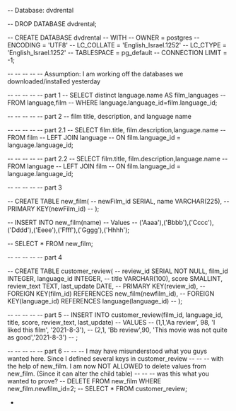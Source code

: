 -- Database: dvdrental

-- DROP DATABASE dvdrental;

-- CREATE DATABASE dvdrental
--     WITH 
--     OWNER = postgres
--     ENCODING = 'UTF8'
--     LC_COLLATE = 'English_Israel.1252'
--     LC_CTYPE = 'English_Israel.1252'
--     TABLESPACE = pg_default
--     CONNECTION LIMIT = -1;

-- -- -- -- -- Assumption: I am working off the databases we downloaded/installed yesterday

-- -- -- -- -- part 1
-- SELECT distinct language.name AS film_languages
-- FROM language,film
-- WHERE language.language_id=film.language_id;


-- -- -- -- -- part 2
-- film title, description, and language name

-- -- -- -- -- part 2.1
-- SELECT film.title, film.description,language.name
-- FROM film
-- LEFT JOIN language
-- ON film.language_id = language.language_id; 


-- -- -- -- -- part 2.2
-- SELECT film.title, film.description,language.name
-- FROM language
-- LEFT JOIN film
-- ON film.language_id = language.language_id;



-- -- -- -- -- part 3

-- CREATE TABLE new_film(
-- newFilm_id SERIAL, name VARCHAR(225),
-- 	PRIMARY KEY(newFilm_id)
-- );

-- INSERT INTO new_film(name) 
-- Values
-- ('Aaaa'),('Bbbb'),('Cccc'),('Dddd'),('Eeee'),('Ffff'),('Gggg'),('Hhhh');


-- SELECT * FROM new_film;



-- -- -- -- -- part 4

-- CREATE TABLE customer_review(
-- 	review_id SERIAL NOT NULL, film_id INTEGER, language_id INTEGER,
-- 	title VARCHAR(100), score SMALLINT, review_text TEXT, last_update DATE,
-- 	PRIMARY KEY(review_id),
-- 	FOREIGN KEY(film_id) REFERENCES new_film(newfilm_id),
-- 	FOREIGN KEY(language_id) REFERENCES language(language_id)
-- );



-- -- -- -- -- part 5
-- INSERT INTO customer_review(film_id, language_id, title, score, review_text, last_update) 
-- VALUES
-- (1,1,'Aa review', 98, 'I liked this film', '2021-8-3'),
-- (2,1, 'Bb review',90, 'This movie was not quite as good','2021-8-3')
-- ;


-- -- -- -- -- part 6
-- -- -- I may have misunderstood what you guys wanted here. Since I defined several keys in customer_review
-- -- -- with the help of new_film. I am now NOT ALLOWED to delete values from new_film. (Since it can alter the child table)
-- -- -- was this what you wanted to prove?
-- DELETE FROM new_film WHERE new_film.newfilm_id=2;
-- SELECT * FROM customer_review;











+